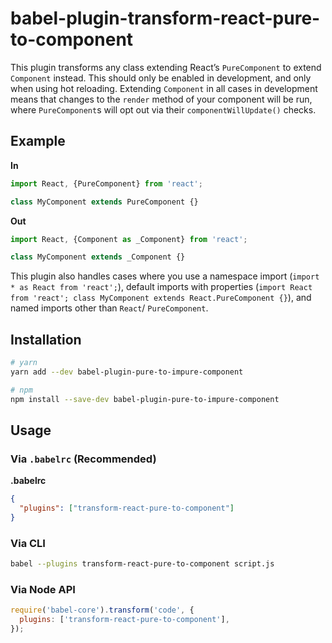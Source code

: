 # babel-plugin-transform-react-pure-to-component

This plugin transforms any class extending React’s `PureComponent` to extend `Component` instead. This should only be enabled in development, and only when using hot reloading. Extending `Component` in all cases in development means that changes to the `render` method of your component will be run, where `PureComponent`s will opt out via their `componentWillUpdate()` checks.

## Example

**In**

```js
import React, {PureComponent} from 'react';

class MyComponent extends PureComponent {}
```

**Out**

```js
import React, {Component as _Component} from 'react';

class MyComponent extends _Component {}
```

This plugin also handles cases where you use a namespace import (`import * as React from 'react';`), default imports with properties (`import React from 'react'; class MyComponent extends React.PureComponent {}`), and named imports other than `React`/ `PureComponent`.

## Installation

```sh
# yarn
yarn add --dev babel-plugin-pure-to-impure-component

# npm
npm install --save-dev babel-plugin-pure-to-impure-component
```

## Usage

### Via `.babelrc` (Recommended)

**.babelrc**

```json
{
  "plugins": ["transform-react-pure-to-component"]
}
```

### Via CLI

```sh
babel --plugins transform-react-pure-to-component script.js
```

### Via Node API

```js
require('babel-core').transform('code', {
  plugins: ['transform-react-pure-to-component'],
});
```

